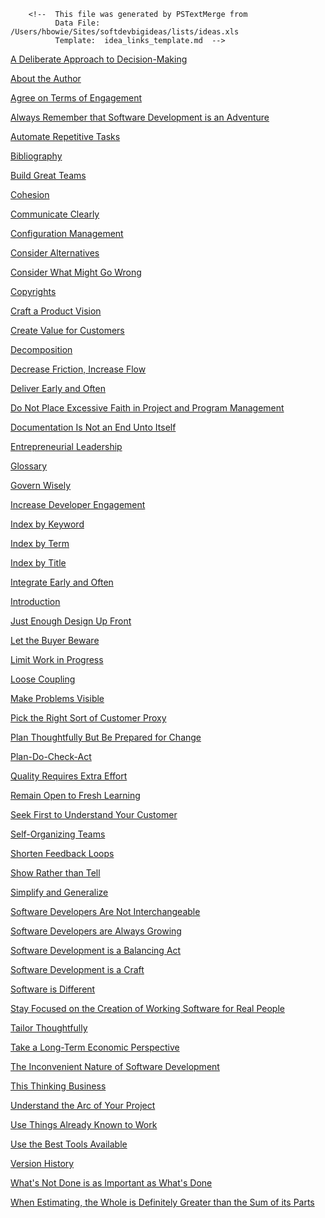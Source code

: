         <!--  This file was generated by PSTextMerge from
              Data File: /Users/hbowie/Sites/softdevbigideas/lists/ideas.xls
              Template:  idea_links_template.md  -->

[A Deliberate Approach to Decision-Making][decisions]

[decisions]: a-deliberate-approach-to-decision-making.html

[About the Author][author]

[author]: about-the-author.html

[Agree on Terms of Engagement][terms-of-engagement]

[terms-of-engagement]: agree-on-terms-of-engagement.html

[Always Remember that Software Development is an Adventure][adventure]

[adventure]: always-remember-that-software-development-is-an-adventure.html

[Automate Repetitive Tasks][auto]

[auto]: automate-repetitive-tasks.html

[Bibliography][biblio]

[biblio]: bibliography.html

[Build Great Teams][teams]

[teams]: build-great-teams.html

[Cohesion][cohesion]

[cohesion]: cohesion.html

[Communicate Clearly][communicate]

[communicate]: communicate-clearly.html

[Configuration Management][cm]

[cm]: configuration-management.html

[Consider Alternatives][alternatives]

[alternatives]: consider-alternatives.html

[Consider What Might Go Wrong][wrong]

[wrong]: consider-what-might-go-wrong.html

[Copyrights][copyrights]

[copyrights]: copyrights.html

[Craft a Product Vision][vision]

[vision]: craft-a-product-vision.html

[Create Value for Customers][value]

[value]: create-value-for-customers.html

[Decomposition][decomposition]

[decomposition]: decomposition.html

[Decrease Friction, Increase Flow][flow]

[flow]: decrease-friction-increase-flow.html

[Deliver Early and Often][deliver]

[deliver]: deliver-early-and-often.html

[Do Not Place Excessive Faith in Project and Program Management][pm]

[pm]: do-not-place-excessive-faith-in-project-and-program-management.html

[Documentation Is Not an End Unto Itself][docs]

[docs]: documentation-is-not-an-end-unto-itself.html

[Entrepreneurial Leadership][entrepreneur]

[entrepreneur]: entrepreneurial-leadership.html

[Glossary][glossary]

[glossary]: glossary.html

[Govern Wisely][govern]

[govern]: govern-wisely.html

[Increase Developer Engagement][engagement]

[engagement]: increase-developer-engagement.html

[Index by Keyword][by-keyword]

[by-keyword]: index-by-keyword.html

[Index by Term][by-term]

[by-term]: index-by-term.html

[Index by Title][by-title]

[by-title]: index-by-title.html

[Integrate Early and Often][integration]

[integration]: integrate-early-and-often.html

[Introduction][intro]

[intro]: introduction.html

[Just Enough Design Up Front][jeduf]

[jeduf]: just-enough-design-up-front.html

[Let the Buyer Beware][buyer]

[buyer]: let-the-buyer-beware.html

[Limit Work in Progress][wip]

[wip]: limit-work-in-progress.html

[Loose Coupling][loose]

[loose]: loose-coupling.html

[Make Problems Visible][problems]

[problems]: make-problems-visible.html

[Pick the Right Sort of Customer Proxy][proxy]

[proxy]: pick-the-right-sort-of-customer-proxy.html

[Plan Thoughtfully But Be Prepared for Change][plan]

[plan]: plan-thoughtfully-but-be-prepared-for-change.html

[Plan-Do-Check-Act][pdca]

[pdca]: plan-do-check-act.html

[Quality Requires Extra Effort][quality]

[quality]: quality-requires-extra-effort.html

[Remain Open to Fresh Learning][learning]

[learning]: remain-open-to-fresh-learning.html

[Seek First to Understand Your Customer][understand-customer]

[understand-customer]: seek-first-to-understand-your-customer.html

[Self-Organizing Teams][self-organizing]

[self-organizing]: self-organizing-teams.html

[Shorten Feedback Loops][loops]

[loops]: shorten-feedback-loops.html

[Show Rather than Tell][show]

[show]: show-rather-than-tell.html

[Simplify and Generalize][simplify]

[simplify]: simplify-and-generalize.html

[Software Developers Are Not Interchangeable][interchange]

[interchange]: software-developers-are-not-interchangeable.html

[Software Developers are Always Growing][growing]

[growing]: software-developers-are-always-growing.html

[Software Development is a Balancing Act][balance]

[balance]: software-development-is-a-balancing-act.html

[Software Development is a Craft][craft]

[craft]: software-development-is-a-craft.html

[Software is Different][different]

[different]: software-is-different.html

[Stay Focused on the Creation of Working Software for Real People][focus]

[focus]: stay-focused-on-the-creation-of-working-software-for-real-people.html

[Tailor Thoughtfully][tailor]

[tailor]: tailor-thoughtfully.html

[Take a Long-Term Economic Perspective][economic]

[economic]: take-a-long-term-economic-perspective.html

[The Inconvenient Nature of Software Development][inconvenient]

[inconvenient]: the-inconvenient-nature-of-software-development.html

[This Thinking Business][thinking]

[thinking]: this-thinking-business.html

[Understand the Arc of Your Project][arc]

[arc]: understand-the-arc-of-your-project.html

[Use Things Already Known to Work][reuse]

[reuse]: use-things-already-known-to-work.html

[Use the Best Tools Available][tools]

[tools]: use-the-best-tools-available.html

[Version History][versions]

[versions]: version-history.html

[What's Not Done is as Important as What's Done][not-done]

[not-done]: whats-not-done-is-as-important-as-whats-done.html

[When Estimating, the Whole is Definitely Greater than the Sum of its Parts][estimating]

[estimating]: when-estimating-the-whole-is-definitely-greater-than-the-sum-of-its-parts.html
